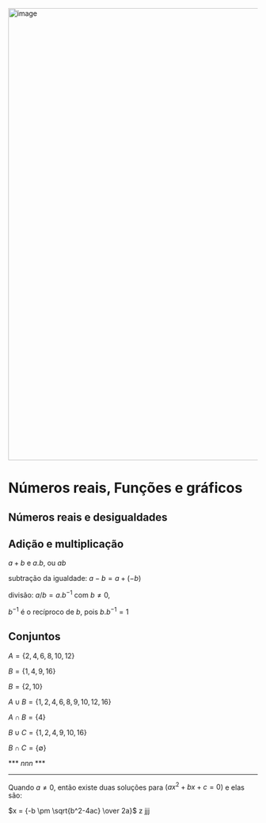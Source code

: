 
<img width="685" height="914" alt="image" src="https://github.com/user-attachments/assets/1ff16ef9-c8bc-4dd6-b04a-c136dbe43cb7" />


# Números reais, Funções e gráficos
##  Números reais e desigualdades


## Adição e multiplicação
$a+b$ e $a.b$, ou $ab$

subtração da igualdade: $a-b = a+(-b)$ 

divisão: $a/b=a.b^{-1}$ com $b\ne0$,

$b^{-1}$ é o recíproco de $b$, pois $b.b^{-1}=1$

## Conjuntos

$A=\lbrace2, 4, 6, 8, 10, 12\rbrace$

$B=\lbrace1, 4, 9, 16\rbrace$

$B=\lbrace2, 10\rbrace$

$A \cup B = \lbrace1, 2, 4, 6, 8, 9, 10, 12, 16\rbrace$ 

$A \cap B =\lbrace4\rbrace$

$B \cup C =\lbrace1, 2, 4, 9, 10, 16\rbrace$

$B \cap C =\lbrace\emptyset\rbrace$

*** $nnn$ ***

------

Quando $a \ne 0$, então existe duas soluções para $(ax^2 + bx + c = 0)$ e elas são:

$x = {-b \pm \sqrt{b^2-4ac} \over 2a}$
z
jjj
